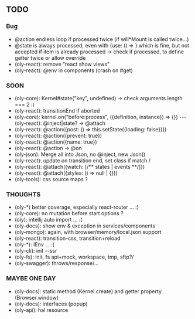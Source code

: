 ## TODO

### Bug

- @action endless loop if processed twice (if will*Mount is called twice...)
- @state is always processed, even with {use: () => } which is fine, but not accepted if item is already processed
  -> check if processed, to define getter twice or allow override
- (oly-react): remove "react show views"
- (oly-react): @env in components (crash on #get)

### SOON

- (oly-core): Kernel#state("key", undefined) -> check arguments.length === 2 :)
- (oly-react): transitionEnd if aborted
- (oly-core): kernel.on("before:process", ({definition, instance}) => {}) 
\--- (oly-react): @inject|state? -> @attach
- (oly-react): @action({post: () => this.setState({loading: false})})
- (oly-react): @action({prevent: true})
- (oly-react): @action({name: true})
- (oly-react): @action -> @on
- (oly-json): Merge all into Json, no @inject, new Json()
- (oly-react): <Active></Active> update on transition end, set class if match /
- (oly-react): @attach({watch: [/** states | events **/]})
- (oly-react): @attach({styles: () => null | {}})
- (oly-tools): css source maps ?

### THOUGHTS

- (oly-*) better coverage, especially react-router ... :)
- (oly-core): no mutation before start options ?
- (oly): intellij auto import ... :( 
- (oly-docs): show env & exception in services/components
- (oly-mongo): again, with browser/memory/local.json support
- (oly-react): transition-css, transition+reload
- (oly-*): IEnv ... :(
- (oly-cli): init --ssr
- (oly-fs): init, fs api+mock, workspace, tmp, sftp?/
- (oly-swagger): throws/response/...

### MAYBE ONE DAY

- (oly-docs): static method (Kernel.create) and getter property (Browser.window)
- (oly-docs): interfaces (popup) 
- (oly-api): hal resource
